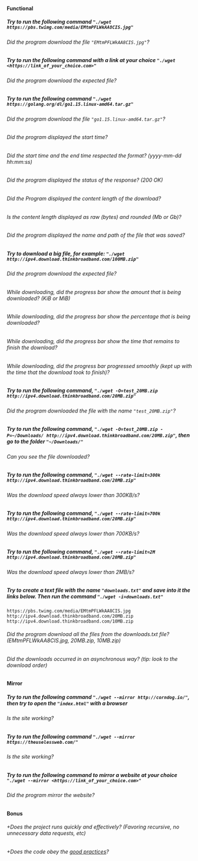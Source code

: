 #### Functional

##### Try to run the following command `"./wget https://pbs.twimg.com/media/EMtmPFLWkAA8CIS.jpg"`

###### Did the program download the file `"EMtmPFLWkAA8CIS.jpg"`?

##### Try to run the following command with a link at your choice `"./wget <https://link_of_your_choice.com>"`

###### Did the program download the expected file?

##### Try to run the following command `"./wget https://golang.org/dl/go1.15.linux-amd64.tar.gz"`

###### Did the program download the file `"go1.15.linux-amd64.tar.gz"`?

###### Did the program displayed the start time?

###### Did the start time and the end time respected the format? (yyyy-mm-dd hh:mm:ss)

###### Did the program displayed the status of the response? (200 OK)

###### Did the Program displayed the content length of the download?

###### Is the content length displayed as raw (bytes) and rounded (Mb or Gb)?

###### Did the program displayed the name and path of the file that was saved?

##### Try to download a big file, for example: `"./wget http://ipv4.download.thinkbroadband.com/100MB.zip"`

###### Did the program download the expected file?

###### While downloading, did the progress bar show the amount that is being downloaded? (KiB or MiB)

###### While downloading, did the progress bar show the percentage that is being downloaded?

###### While downloading, did the progress bar show the time that remains to finish the download?

###### While downloading, did the progress bar progressed smoothly (kept up with the time that the download took to finish)?

##### Try to run the following command, `"./wget -O=test_20MB.zip http://ipv4.download.thinkbroadband.com/20MB.zip"`

###### Did the program downloaded the file with the name `"test_20MB.zip"`?

##### Try to run the following command, `"./wget -O=test_20MB.zip -P=~/Downloads/ http://ipv4.download.thinkbroadband.com/20MB.zip"`, then go to the folder `"~/Downloads/"`

###### Can you see the file downloaded?

##### Try to run the following command, `"./wget --rate-limit=300k http://ipv4.download.thinkbroadband.com/20MB.zip"`

###### Was the download speed always lower than 300KB/s?

##### Try to run the following command, `"./wget --rate-limit=700k http://ipv4.download.thinkbroadband.com/20MB.zip"`

###### Was the download speed always lower than 700KB/s?

##### Try to run the following command, `"./wget --rate-limit=2M http://ipv4.download.thinkbroadband.com/20MB.zip"`

###### Was the download speed always lower than 2MB/s?

##### Try to create a text file with the name `"downloads.txt"` and save into it the links below. Then run the command `"./wget -i=downloads.txt"`

```
https://pbs.twimg.com/media/EMtmPFLWkAA8CIS.jpg
http://ipv4.download.thinkbroadband.com/20MB.zip
http://ipv4.download.thinkbroadband.com/10MB.zip
```

###### Did the program download all the files from the downloads.txt file? (EMtmPFLWkAA8CIS.jpg, 20MB.zip, 10MB.zip)

###### Did the downloads occurred in an asynchronous way? (tip: look to the download order)

#### Mirror

##### Try to run the following command `"./wget --mirror http://corndog.io/"`, then try to open the `"index.html"` with a browser

###### Is the site working?

##### Try to run the following command `"./wget --mirror https://theuselessweb.com/"`

###### Is the site working?

##### Try to run the following command to mirror a website at your choice `"./wget --mirror <https://link_of_your_choice.com>"`

###### Did the program mirror the website?

#### Bonus

###### +Does the project runs quickly and effectively? (Favoring recursive, no unnecessary data requests, etc)

###### +Does the code obey the [good practices](https://public.01-edu.org/subjects/good-practices/README.md)?
